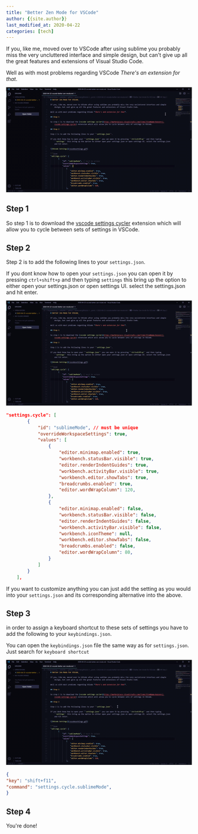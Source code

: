 ```yaml
---
title: "Better Zen Mode for VSCode"
author: {{site.author}}
last_modified_at: 2020-04-22
categories: [tech]
---
```


If you, like me, moved over to VSCode after using sublime you probably miss the very uncluttered interface and simple  design, but can't give up all the great features and extensions of Visual Studio Code.

Well as with most problems regarding VSCode *There's an extension for that*.

![zen](/assets/images/zenmode.gif)

## Step 1

So step 1 is to download the [vscode settings cycler](https://marketplace.visualstudio.com/items?itemName=hoovercj.vscode-settings-cycler) extension which will allow you to cycle between sets of settings in VSCode.

## Step 2

Step 2 is to add the following lines to your ``settings.json``.

If you dont know how to open your ``settings.json`` you can open it by pressing ``ctrl+shift+p`` and then typing ``settings`` this bring up the option to either open your settings.json or open settings UI. select the settings.json and hit enter.

![VSCode Settings](/assets/images/settingsjson.gif)

```json
"settings.cycle": [
        {
            "id": "sublimeMode", // must be unique
            "overrideWorkspaceSettings": true,
            "values": [
                {
                    "editor.minimap.enabled": true,
                    "workbench.statusBar.visible": true,
                    "editor.renderIndentGuides": true,
                    "workbench.activityBar.visible": true,
                    "workbench.editor.showTabs": true,
                    "breadcrumbs.enabled": true,
                    "editor.wordWrapColumn": 120,
                },
                {
                    "editor.minimap.enabled": false,
                    "workbench.statusBar.visible": false,
                    "editor.renderIndentGuides": false,
                    "workbench.activityBar.visible": false,
                    "workbench.iconTheme": null,
                    "workbench.editor.showTabs": false,
                    "breadcrumbs.enabled": false,
                    "editor.wordWrapColumn": 80,
                }
            ]
        }
    ],
```

If you want to customize anything you can just add the setting as you would into your ``settings.json`` and its corresponding alternative into the above.

## Step 3

in order to assign a keyboard shortcut to these sets of settings you have to add the following to your ``keybindings.json``.

You can open the ``keybindings.json`` file the same way as for ``settings.json``. Just search for ``keyboard shortcut``

![VSCode Keybindings](/assets/images/keybindingsjson.gif)

```json
{
"key": "shift+f11",
"command": "settings.cycle.sublimeMode",
}
```

## Step 4

You're done!
